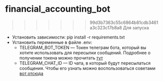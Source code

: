 
# financial_accounting_bot
>>>>>>> 99d3b7363c55c6864b81cdb3461a3c323c17b8a8
Для запуска
<ul>
<li>Установить зависимости: pip install -r requirements.txt</li>
<li>Установить переменные в файле .env:
<ul>
<li> TELEGRAM_BOT_TOKEN — Токен телеграм бота, 
который вы хотите использовать для пересылки сообщений. 
Подробнее о получении токена можно прочитать <a href="https://core.telegram.org/bots#creating-a-new-bot">тут</a></li>
<li>TELEGRAM_CHAT_ID — ID чата, в который будут пересылаться сообщения. 
Чтобы его узнать можно воспользоваться советами <a href="https://stackoverflow.com/questions/32423837/telegram-bot-how-to-get-a-group-chat-id">вот отсюда</a></li>
</ul>
</li>
</ul>
